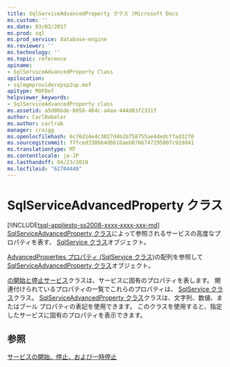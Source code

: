 ```yaml
---
title: SqlServiceAdvancedProperty クラス |Microsoft Docs
ms.custom: ''
ms.date: 03/03/2017
ms.prod: sql
ms.prod_service: database-engine
ms.reviewer: ''
ms.technology: ''
ms.topic: reference
apiname:
- SqlServiceAdvancedProperty Class
apilocation:
- sqlmgmproviderxpsp2up.mof
apitype: MOFDef
helpviewer_keywords:
- SqlServiceAdvancedProperty class
ms.assetid: a5d06bde-6058-464c-a4aa-444d83f2331f
author: CarlRabeler
ms.author: carlrab
manager: craigg
ms.openlocfilehash: 6c76d14e4c3027d4b2b758755ae4dedcffad32f0
ms.sourcegitcommit: f7fced330b64d6616aeb8766747295807c92dd41
ms.translationtype: MT
ms.contentlocale: ja-JP
ms.lasthandoff: 04/23/2019
ms.locfileid: "62704448"
---
```

# <a name="sqlserviceadvancedproperty-class"></a>SqlServiceAdvancedProperty クラス
[!INCLUDE[tsql-appliesto-ss2008-xxxx-xxxx-xxx-md](../../../includes/tsql-appliesto-ss2008-xxxx-xxxx-xxx-md.md)]
  [SqlServiceAdvancedProperty クラス](../../../relational-databases/wmi-provider-configuration-classes/sqlserviceadvancedproperty-class/sqlserviceadvancedproperty-class.md)によって参照されるサービスの高度なプロパティを表す、 [SqlService クラス](../../../relational-databases/wmi-provider-configuration-classes/sqlservice-class/sqlservice-class.md)オブジェクト。  
  
 [AdvancedProperties プロパティ (SqlService クラス)](../../../relational-databases/wmi-provider-configuration-classes/sqlservice-class/advancedproperties-property-sqlservice-class.md)の配列を参照して[SqlServiceAdvancedProperty クラス](../../../relational-databases/wmi-provider-configuration-classes/sqlserviceadvancedproperty-class/sqlserviceadvancedproperty-class.md)オブジェクト。  
  
 [の開始と停止サービス](https://technet.microsoft.com/library/ms174886\(v=sql.105\).aspx)クラスは、サービスに固有のプロパティを表します。 関連付けられているプロパティの一覧でこれらのプロパティは、 [SqlService クラス](https://technet.microsoft.com/library/ms186497.aspx)クラス。 [SqlServiceAdvancedProperty クラス](https://technet.microsoft.com/library/ms182447.aspx)クラスは、文字列、数値、またはブール プロパティの表記を使用できます。 このクラスを使用すると、指定したサービスに固有のプロパティを表示できます。  
  
## <a name="see-also"></a>参照  
 [サービスの開始、停止、および一時停止](https://technet.microsoft.com/library/ms174886\(v=sql.105\).aspx)  
  
  
